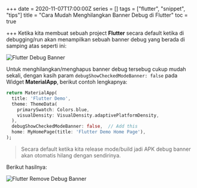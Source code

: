 +++
date = 2020-11-07T17:00:00Z
series = []
tags = ["flutter", "snippet", "tips"]
title = "Cara Mudah Menghilangkan Banner Debug di Flutter"
toc = true

+++
Ketika kita membuat sebuah project **Flutter** secara default ketika di debugging/run akan menampilkan sebuah banner debug yang berada di samping atas seperti ini:

![Flutter Debug Banner](https://i.ibb.co/Jd1ZSwr/debug-banner-flutter.png "Flutter Debug Banner")

Untuk menghilangkan/menghapus banner debug tersebug cukup mudah sekali, dengan kasih param `debugShowCheckedModeBanner: false` pada Widget **MaterialApp**, berikut contoh lengkapnya:

```dart
return MaterialApp(
  title: 'Flutter Demo',
  theme: ThemeData(
    primarySwatch: Colors.blue,
    visualDensity: VisualDensity.adaptivePlatformDensity,
  ),
  debugShowCheckedModeBanner: false,  // Add this
  home: MyHomePage(title: 'Flutter Demo Home Page'),
);
```

> Secara default ketika kita release mode/build jadi APK debug banner akan otomatis hilang dengan sendirinya.

Berikut hasilnya:

![Flutter Remove Debug Banner](https://i.ibb.co/ssbx2g5/hide-debug-banner-flutter.png "Flutter Remove Debug Banner")